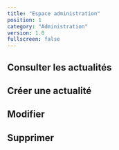 ```yaml
---
title: "Espace administration"
position: 1
category: "Administration"
version: 1.0
fullscreen: false
---
```


## Consulter les actualités

## Créer une actualité

## Modifier

## Supprimer

